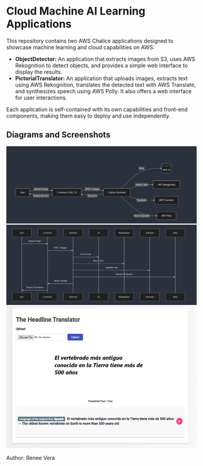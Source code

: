# Cloud Machine AI Learning Applications

This repository contains two AWS Chalice applications designed to showcase machine learning and cloud capabilities on AWS:

- **ObjectDetector:** An application that extracts images from S3, uses AWS Rekognition to detect objects, and provides a simple web interface to display the results.
- **PictorialTranslator:** An application that uploads images, extracts text using AWS Rekognition, translates the detected text with AWS Translate, and synthesizes speech using AWS Polly. It also offers a web interface for user interactions.

Each application is self-contained with its own capabilities and front-end components, making them easy to deploy and use independently.

## Diagrams and Screenshots

![Architecture Diagram](architecture_diagram.png)
![Component Interaction Diagram](component_interaction_diagram.png)
![Web Test Head Renee](web_test_head_renee.png)

Author: Renee Vera

